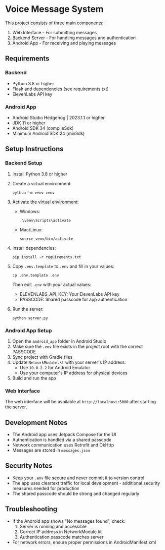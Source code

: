 # Voice Message System

This project consists of three main components:
1. Web Interface - For submitting messages
2. Backend Server - For handling messages and authentication
3. Android App - For receiving and playing messages

## Requirements

### Backend
- Python 3.8 or higher
- Flask and dependencies (see requirements.txt)
- ElevenLabs API key

### Android App
- Android Studio Hedgehog | 2023.1.1 or higher
- JDK 11 or higher
- Android SDK 34 (compileSdk)
- Minimum Android SDK 24 (minSdk)

## Setup Instructions

### Backend Setup
1. Install Python 3.8 or higher
2. Create a virtual environment:
   ```
   python -m venv venv
   ```
3. Activate the virtual environment:
   - Windows:
     ```
     .\venv\Scripts\activate
     ```
   - Mac/Linux:
     ```
     source venv/bin/activate
     ```
4. Install dependencies:
   ```
   pip install -r requirements.txt
   ```
5. Copy `.env.template` to `.env` and fill in your values:
   ```
   cp .env.template .env
   ```
   Then edit `.env` with your actual values:
   - ELEVENLABS_API_KEY: Your ElevenLabs API key
   - PASSCODE: Shared passcode for app authentication

6. Run the server:
   ```
   python server.py
   ```

### Android App Setup
1. Open the `android_app` folder in Android Studio
2. Make sure the `.env` file exists in the project root with the correct PASSCODE
3. Sync project with Gradle files
4. Update `NetworkModule.kt` with your server's IP address:
   - Use `10.0.2.2` for Android Emulator
   - Use your computer's IP address for physical devices
5. Build and run the app

### Web Interface
The web interface will be available at `http://localhost:5000` after starting the server.

## Development Notes
- The Android app uses Jetpack Compose for the UI
- Authentication is handled via a shared passcode
- Network communication uses Retrofit and OkHttp
- Messages are stored in `messages.json`

## Security Notes
- Keep your `.env` file secure and never commit it to version control
- The app uses cleartext traffic for local development - additional security measures needed for production
- The shared passcode should be strong and changed regularly

## Troubleshooting
- If the Android app shows "No messages found", check:
  1. Server is running and accessible
  2. Correct IP address in NetworkModule.kt
  3. Authentication passcode matches server
- For network errors, ensure proper permissions in AndroidManifest.xml 